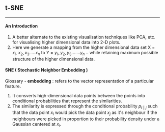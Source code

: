 ## t-SNE 
---

#### An Introduction 

1. A better alternate to the existing visualisation techniques like PCA, etc. for visualising higher dimensional data into 2-D plots.
2. Here we generate a mapping from the higher dimensional data set X = ${x_1,x_2,x_3 ..... x_n}$ to Y = ${y_1,y_2,y_3.......y_n}$ .. while retaining maximum possible structure of the higher dimensional data.

#### SNE ( Stochastic Neighbor Embedding ) 

Glossary - **embedding** : refers to the vector representation of a particular feature.

1. It consverts high-dimensional data points between the points into conditional probabilities that represent the similarities. 
2. The similarity is expressed through the conditional probability $p_i$ $_|$ $_j$ such that the data point $x_i$ would pick the data point $x_j$ as it's neighbour if the neighbours were picked in proportion to their probability density under a Gaussian centered at $x_i$.